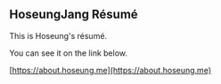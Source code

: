 ## HoseungJang Résumé

This is Hoseung's résumé.

You can see it on the link below.

[https://about.hoseung.me](https://about.hoseung.me)
